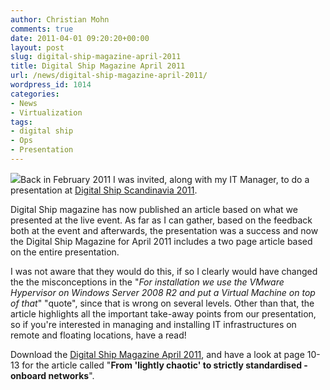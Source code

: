 ```yaml
---
author: Christian Mohn
comments: true
date: 2011-04-01 09:20:20+00:00
layout: post
slug: digital-ship-magazine-april-2011
title: Digital Ship Magazine April 2011
url: /news/digital-ship-magazine-april-2011/
wordpress_id: 1014
categories:
- News
- Virtualization
tags:
- digital ship
- Ops
- Presentation
---
```


![](/img/DigitalShip-chm-207x240.jpg)Back in February 2011 I was invited, along with my IT Manager, to do a presentation at [Digital Ship Scandinavia 2011](http://www.thedigitalship.com/conferences/scandinavia/scando_2011.shtml).

Digital Ship magazine has now published an article based on what we presented at the live event. As far as I can gather, based on the feedback both at the event and afterwards, the presentation was a success and now the Digital Ship Magazine for April 2011 includes a two page article based on the entire presentation.

I was not aware that they would do this, if so I clearly would have changed the the misconceptions in the "_For installation we use the VMware Hypervisor on Windows Server 2008 R2 and put a Virtual Machine on top of that_" "quote", since that is wrong on several levels. Other than that, the article highlights all the important take-away points from our presentation, so if you're interested in managing and installing IT infrastructures on remote and floating locations, have a read!

Download the [Digital Ship Magazine April 2011](http://bit.ly/gb6U8J), and have a look at page 10-13 for the article called "**From 'lightly chaotic' to strictly standardised - onboard networks**".
